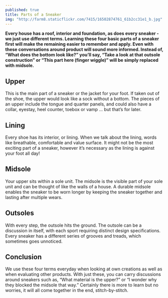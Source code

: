 ```yaml
---
published: true
title: Parts of a Sneaker
img: "http://farm8.staticflickr.com/7415/16502874761_61b2cc31e1_b.jpg"
---
```


**Every house has a roof, interior and foundation, as does every sneaker - we just use different terms. Learning these four basic parts of a sneaker first will make the remaining easier to remember and apply. Even with these conversations around product will sound more informed. Instead of, “What does the bottom look like?” you’ll say, “Take a look at that outsole construction” or “This part here (finger wiggle)” will be simply replaced with midsole.**

## Upper
This is the main part of a sneaker or the jacket for your foot. If taken out of the shoe, the upper would look like a sock without a bottom. The pieces of an upper include the tongue and quarter panels, and could also have a collar, eyestay, heel counter, toebox or vamp … but that’s for later.

## Lining
Every shoe has its interior, or lining. When we talk about the lining, words like breathable, comfortable and value surface. It might not be the most exciting part of a sneaker, however it’s necessary as the lining is against your foot all day!

## Midsole
Your upper sits within a sole unit. The midsole is the visible part of your sole unit and can be thought of like the walls of a house. A durable midsole enables the sneaker to be worn longer by keeping the sneaker together and lasting after multiple wears. 

## Outsoles
With every step, the outsole hits the ground. The outsole can be a discussion in itself, with each sport requiring distinct design specifications. Every sneaker has a different series of grooves and treads, which sometimes goes unnoticed.

## Conclusion
We use these four terms everyday when looking at own creations as well as when evaluating other products. With just these, you can carry discussions around sneakers such as, “What material is the upper?” or “I wonder why they blocked the midsole that way.” Certainly there is more to learn but no worries, it will all come together in the end, stitch-by-stitch.
